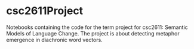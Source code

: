 # csc2611Project
Notebooks containing the code for the term project for csc2611: Semantic Models of Language Change. The project is about detecting metaphor emergence in diachronic word vectors. 
